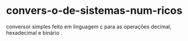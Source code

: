 # convers-o-de-sistemas-num-ricos
conversor simples feito em linguagem c para as operações decimal, hexadecimal e binário .
